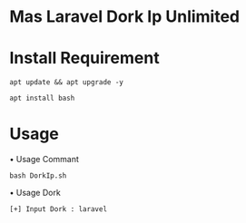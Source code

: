 # Mas Laravel Dork Ip Unlimited

# Install Requirement
```
apt update && apt upgrade -y
```
```
apt install bash
```
# Usage

• Usage Commant
```
bash DorkIp.sh
```

• Usage Dork
```
[+] Input Dork : laravel
```
